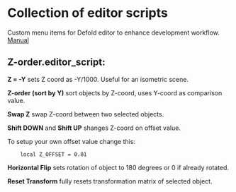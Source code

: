 # Collection of editor scripts
 Custom menu items for Defold editor to enhance development workflow.
 [Manual](https://defold.com/manuals/editor-scripts/)

## Z-order.editor_script:

**Z = -Y**
sets Z coord as -Y/1000. Useful for an isometric scene.

**Z-order (sort by Y)**
sort objects by Z-coord, uses Y-coord as comparison value.

**Swap Z**
swap Z-coord between two selected objects.

**Shift DOWN** and **Shift UP**
shanges Z-coord on offset value.

To setup your own offset value change this:
```
	local Z_OFFSET = 0.01
```

**Horizontal Flip** sets rotation of object to 180 degrees or 0 if already rotated.

**Reset Transform** fully resets transformation matrix of selected object.